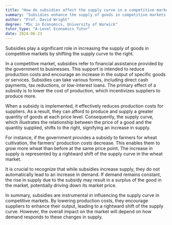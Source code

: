 ```yaml
---
title: "How do subsidies affect the supply curve in a competitive market?"
summary: "Subsidies enhance the supply of goods in competitive markets by shifting the supply curve to the right, leading to increased availability and potentially lower prices for consumers."
author: "Prof. David Wright"
degree: "MSc in Economics, University of Warwick"
tutor_type: "A-Level Economics Tutor"
date: 2024-06-23
---
```


Subsidies play a significant role in increasing the supply of goods in competitive markets by shifting the supply curve to the right.

In a competitive market, subsidies refer to financial assistance provided by the government to businesses. This support is intended to reduce production costs and encourage an increase in the output of specific goods or services. Subsidies can take various forms, including direct cash payments, tax reductions, or low-interest loans. The primary effect of a subsidy is to lower the cost of production, which incentivizes suppliers to produce more.

When a subsidy is implemented, it effectively reduces production costs for suppliers. As a result, they can afford to produce and supply a greater quantity of goods at each price level. Consequently, the supply curve, which illustrates the relationship between the price of a good and the quantity supplied, shifts to the right, signifying an increase in supply.

For instance, if the government provides a subsidy to farmers for wheat cultivation, the farmers' production costs decrease. This enables them to grow more wheat than before at the same price point. The increase in supply is represented by a rightward shift of the supply curve in the wheat market.

It is crucial to recognize that while subsidies increase supply, they do not automatically lead to an increase in demand. If demand remains constant, the rise in supply due to the subsidy may result in a surplus of the good in the market, potentially driving down its market price.

In summary, subsidies are instrumental in influencing the supply curve in competitive markets. By lowering production costs, they encourage suppliers to enhance their output, leading to a rightward shift of the supply curve. However, the overall impact on the market will depend on how demand responds to these changes in supply.
    